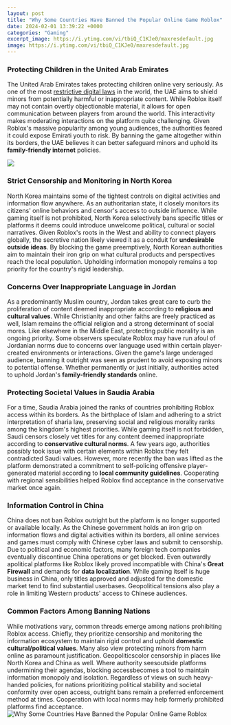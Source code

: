 ```yaml
---
layout: post
title: "Why Some Countries Have Banned the Popular Online Game Roblox"
date: 2024-02-01 13:39:22 +0000
categories: "Gaming"
excerpt_image: https://i.ytimg.com/vi/tbiQ_C1KJe0/maxresdefault.jpg
image: https://i.ytimg.com/vi/tbiQ_C1KJe0/maxresdefault.jpg
---
```


### Protecting Children in the United Arab Emirates  
The United Arab Emirates takes protecting children online very seriously. As one of the most [restrictive digital laws](https://store.fi.io.vn/los-angeles-best-mom-best-mom-mothers-day-los-angeles-city645-t-shirt) in the world, the UAE aims to shield minors from potentially harmful or inappropriate content. While Roblox itself may not contain overtly objectionable material, it allows for open communication between players from around the world. This interactivity makes moderating interactions on the platform quite challenging. Given Roblox's massive popularity among young audiences, the authorities feared it could expose Emirati youth to risk. By banning the game altogether within its borders, the UAE believes it can better safeguard minors and uphold its **family-friendly internet** policies.

![](https://i.ytimg.com/vi/MkdcvnVLqeg/maxresdefault.jpg)
### Strict Censorship and Monitoring in North Korea
North Korea maintains some of the tightest controls on digital activities and information flow anywhere. As an authoritarian state, it closely monitors its citizens' online behaviors and censor's access to outside influence. While gaming itself is not prohibited, North Korea selectively bans specific titles or platforms it deems could introduce unwelcome political, cultural or social narratives. Given Roblox's roots in the West and ability to connect players globally, the secretive nation likely viewed it as a conduit for **undesirable outside ideas**. By blocking the game preemptively, North Korean authorities aim to maintain their iron grip on what cultural products and perspectives reach the local population. Upholding information monopoly remains a top priority for the country's rigid leadership.
### Concerns Over Inappropriate Language in Jordan 
As a predominantly Muslim country, Jordan takes great care to curb the proliferation of content deemed inappropriate according to **religious and cultural values**. While Christianity and other faiths are freely practiced as well, Islam remains the official religion and a strong determinant of social mores. Like elsewhere in the Middle East, protecting public morality is an ongoing priority. Some observers speculate Roblox may have run afoul of Jordanian norms due to concerns over language used within certain player-created environments or interactions. Given the game's large underaged audience, banning it outright was seen as prudent to avoid exposing minors to potential offense. Whether permanently or just initially, authorities acted to uphold Jordan's **family-friendly standards** online.
### Protecting Societal Values in Saudia Arabia
For a time, Saudia Arabia joined the ranks of countries prohibiting Roblox access within its borders. As the birthplace of Islam and adhering to a strict interpretation of sharia law, preserving social and religious morality ranks among the kingdom's highest priorities. While gaming itself is not forbidden, Saudi censors closely vet titles for any content deemed inappropriate according to **conservative cultural norms**. A few years ago, authorities possibly took issue with certain elements within Roblox they felt contradicted Saudi values. However, more recently the ban was lifted as the platform demonstrated a commitment to self-policing offensive player-generated material according to **local community guidelines**. Cooperating with regional sensibilities helped Roblox find acceptance in the conservative market once again.
### Information Control in China
China does not ban Roblox outright but the platform is no longer supported or available locally. As the Chinese government holds an iron grip on information flows and digital activities within its borders, all online services and games must comply with Chinese cyber laws and submit to censorship. Due to political and economic factors, many foreign tech companies eventually discontinue China operations or get blocked. Even outwardly apolitical platforms like Roblox likely proved incompatible with China's **Great Firewall** and demands for **data localization**. While gaming itself is huge business in China, only titles approved and adjusted for the domestic market tend to find substantial userbases. Geopolitical tensions also play a role in limiting Western products' access to Chinese audiences.
### Common Factors Among Banning Nations
While motivations vary, common threads emerge among nations prohibiting Roblox access. Chiefly, they prioritize censorship and monitoring the information ecosystem to maintain rigid control and uphold **domestic cultural/political values**. Many also view protecting minors from harm online as paramount justification. Geopoliticscolor censorship in places like North Korea and China as well. Where authority seesoutside platforms undermining their agendas, blocking accessbecomes a tool to maintain information monopoly and isolation. Regardless of views on such heavy-handed policies, for nations prioritizing political stability and societal conformity over open access, outright bans remain a preferred enforcement method at times. Cooperation with local norms may help formerly prohibited platforms find acceptance.
![Why Some Countries Have Banned the Popular Online Game Roblox](https://i.ytimg.com/vi/tbiQ_C1KJe0/maxresdefault.jpg)